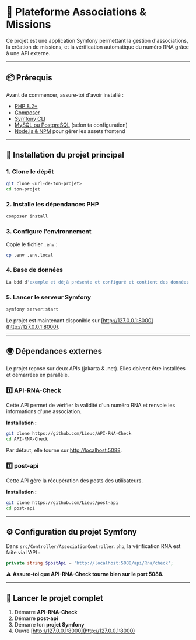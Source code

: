# 🚀 Plateforme Associations & Missions

Ce projet est une application Symfony permettant la gestion d'associations, la création de missions, et la vérification automatique du numéro RNA grâce à une API externe.

---

## 📦 Prérequis

Avant de commencer, assure-toi d'avoir installé :

- [PHP 8.2+](https://www.php.net/downloads)
- [Composer](https://getcomposer.org/download/)
- [Symfony CLI](https://symfony.com/download)
- [MySQL ou PostgreSQL](https://www.mysql.com/) (selon ta configuration)
- [Node.js & NPM](https://nodejs.org/) pour gérer les assets frontend

---

## 🔧 Installation du projet principal

### 1. **Clone le dépôt**
```bash
git clone <url-de-ton-projet>
cd ton-projet
```

### 2. **Installe les dépendances PHP**
```bash
composer install
```

### 3. **Configure l'environnement**
Copie le fichier `.env` :
```bash
cp .env .env.local
```

### 4. **Base de données**
```bash
La bdd d'exemple et déjà présente et configuré et contient des données d'exemple
```

### 5. **Lancer le serveur Symfony**
```bash
symfony server:start
```

Le projet est maintenant disponible sur [http://127.0.0.1:8000](http://127.0.0.1:8000).

---

## 🌍 Dépendances externes

Le projet repose sur deux APIs (jakarta & .net). Elles doivent être installées et démarrées en parallèle.

### 1️⃣ API-RNA-Check

Cette API permet de vérifier la validité d'un numéro RNA et renvoie les informations d'une association.

**Installation :**
```bash
git clone https://github.com/Lieuc/API-RNA-Check
cd API-RNA-Check
```

Par défaut, elle tourne sur [http://localhost:5088](http://localhost:5088).

### 2️⃣ post-api

Cette API gère la récupération des posts des utilisateurs.

**Installation :**
```bash
git clone https://github.com/Lieuc/post-api
cd post-api
```

---

## ⚙️ Configuration du projet Symfony

Dans `src/Controller/AssociationController.php`, la vérification RNA est faite via l'API :

```php
private string $postApi = 'http://localhost:5088/api/Rna/check';
```

⚠️ **Assure-toi que API-RNA-Check tourne bien sur le port 5088.**

---

## 🚀 Lancer le projet complet

1. Démarre **API-RNA-Check**
2. Démarre **post-api**
3. Démarre ton **projet Symfony**
4. Ouvre [http://127.0.0.1:8000](http://127.0.0.1:8000)


